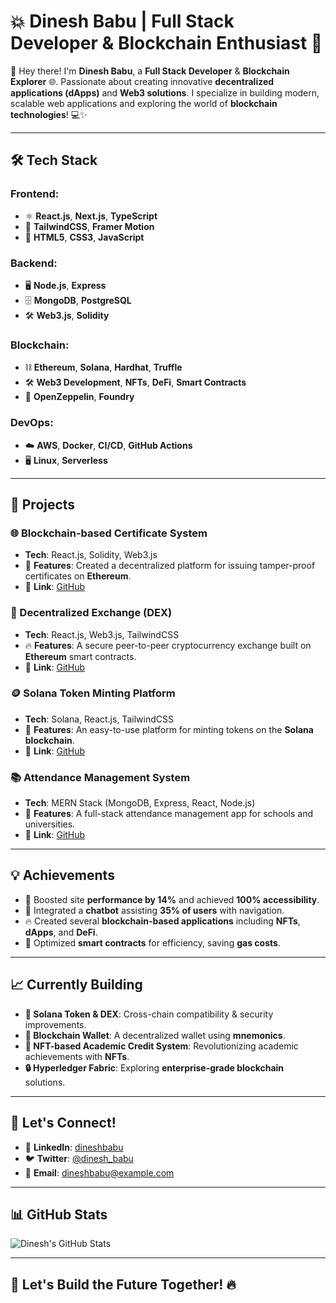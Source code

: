 # 💥 Dinesh Babu | Full Stack Developer & Blockchain Enthusiast 🚀

👋 Hey there! I'm **Dinesh Babu**, a **Full Stack Developer** & **Blockchain Explorer** 🌐. Passionate about creating innovative **decentralized applications (dApps)** and **Web3 solutions**. I specialize in building modern, scalable web applications and exploring the world of **blockchain technologies**! 💻✨

---

## 🛠️ Tech Stack

### **Frontend**:
- ⚛️ **React.js**, **Next.js**, **TypeScript**
- 🎨 **TailwindCSS**, **Framer Motion**
- 💎 **HTML5**, **CSS3**, **JavaScript**

### **Backend**:
- 🖥️ **Node.js**, **Express**
- 🗄️ **MongoDB**, **PostgreSQL**
- 🛠️ **Web3.js**, **Solidity**

### **Blockchain**:
- ⛓️ **Ethereum**, **Solana**, **Hardhat**, **Truffle**
- 🛠️ **Web3 Development**, **NFTs**, **DeFi**, **Smart Contracts**
- 🔐 **OpenZeppelin**, **Foundry**

### **DevOps**:
- ☁️ **AWS**, **Docker**, **CI/CD**, **GitHub Actions**
- 🖥️ **Linux**, **Serverless**

---

## 🚀 Projects

### **🌐 Blockchain-based Certificate System**
   - **Tech**: React.js, Solidity, Web3.js
   - 📜 **Features**: Created a decentralized platform for issuing tamper-proof certificates on **Ethereum**.
   - 🚀 **Link**: [GitHub](#)

### **💱 Decentralized Exchange (DEX)**
   - **Tech**: React.js, Web3.js, TailwindCSS
   - 🔥 **Features**: A secure peer-to-peer cryptocurrency exchange built on **Ethereum** smart contracts.
   - 🚀 **Link**: [GitHub](#)

### **🪙 Solana Token Minting Platform**
   - **Tech**: Solana, React.js, TailwindCSS
   - 🔑 **Features**: An easy-to-use platform for minting tokens on the **Solana blockchain**.
   - 🚀 **Link**: [GitHub](#)

### **📚 Attendance Management System**
   - **Tech**: MERN Stack (MongoDB, Express, React, Node.js)
   - 🎯 **Features**: A full-stack attendance management app for schools and universities.
   - 🚀 **Link**: [GitHub](#)

---

## 💡 Achievements

- 🚀 Boosted site **performance by 14%** and achieved **100% accessibility**.
- 🤖 Integrated a **chatbot** assisting **35% of users** with navigation.
- 🔥 Created several **blockchain-based applications** including **NFTs**, **dApps**, and **DeFi**.
- 🎯 Optimized **smart contracts** for efficiency, saving **gas costs**.

---

## 📈 Currently Building

- **🔑 Solana Token & DEX**: Cross-chain compatibility & security improvements.
- **💼 Blockchain Wallet**: A decentralized wallet using **mnemonics**.
- **📜 NFT-based Academic Credit System**: Revolutionizing academic achievements with **NFTs**.
- **🔒 Hyperledger Fabric**: Exploring **enterprise-grade blockchain** solutions.

---

## 🤝 Let's Connect!

- 💼 **LinkedIn**: [dineshbabu](https://linkedin.com/in/dineshbabu)
- 🐦 **Twitter**: [@dinesh_babu](https://twitter.com/dinesh_babu)
- 📧 **Email**: [dineshbabu@example.com](mailto:dineshbabu@example.com)

---

## 📊 GitHub Stats

![Dinesh's GitHub Stats](https://github-readme-stats.vercel.app/api?username=dineshbabu&show_icons=true&hide_title=true&count_private=true&hide=prs&theme=radical)

---

## 🚀 Let's Build the Future Together! 🔥
